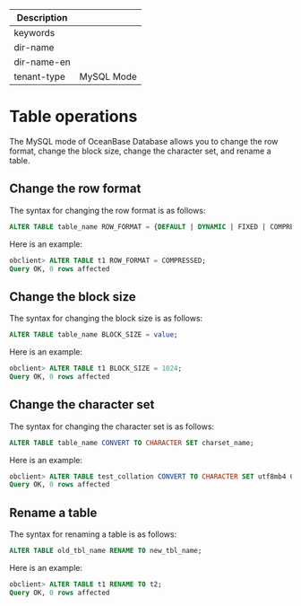 | Description   |                 |
|---------------|-----------------|
| keywords      |                 |
| dir-name      |                 |
| dir-name-en   |                 |
| tenant-type   | MySQL Mode      |

# Table operations

The MySQL mode of OceanBase Database allows you to change the row format, change the block size, change the character set, and rename a table.

## Change the row format

The syntax for changing the row format is as follows:

```sql
ALTER TABLE table_name ROW_FORMAT = {DEFAULT | DYNAMIC | FIXED | COMPRESSED | REDUNDANT | COMPACT};
```

Here is an example:

```sql
obclient> ALTER TABLE t1 ROW_FORMAT = COMPRESSED;
Query OK, 0 rows affected
```

## Change the block size

The syntax for changing the block size is as follows:

```sql
ALTER TABLE table_name BLOCK_SIZE = value;
```

Here is an example:

```sql
obclient> ALTER TABLE t1 BLOCK_SIZE = 1024;
Query OK, 0 rows affected
```

## Change the character set

The syntax for changing the character set is as follows:

```sql
ALTER TABLE table_name CONVERT TO CHARACTER SET charset_name;
```

Here is an example:

```sql
obclient> ALTER TABLE test_collation CONVERT TO CHARACTER SET utf8mb4 COLLATE utf8mb4_bin;
Query OK, 0 rows affected
```

## Rename a table

The syntax for renaming a table is as follows:

```sql
ALTER TABLE old_tbl_name RENAME TO new_tbl_name;
```

Here is an example:

```sql
obclient> ALTER TABLE t1 RENAME TO t2;
Query OK, 0 rows affected
```
